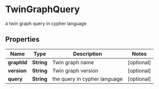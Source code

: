 

# TwinGraphQuery

a twin graph query in cypher language

## Properties

Name | Type | Description | Notes
------------ | ------------- | ------------- | -------------
**graphId** | **String** | Twin graph name |  [optional]
**version** | **String** | Twin graph version |  [optional]
**query** | **String** | the query in cypher language |  [optional]



